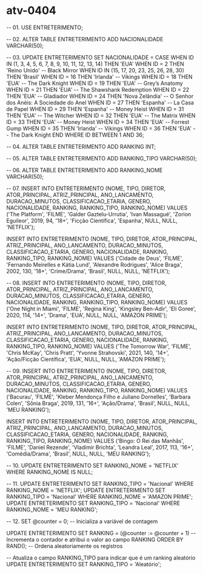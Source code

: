 # atv-0404

-- 01.
USE ENTRETERIMENTO;

-- 02.
ALTER TABLE ENTRETERIMENTO
ADD NACIONALIDADE VARCHAR(50);

-- 03.
UPDATE ENTRETERIMENTO 
SET NACIONALIDADE = 
    CASE 
        WHEN ID IN (1, 3, 4, 5, 6, 7, 8, 9, 10, 11, 12, 13, 14) THEN 'EUA'
        WHEN ID = 2 THEN 'Reino Unido' -- Black Mirror
        WHEN ID IN (15, 17, 20, 23, 25, 26, 28, 30) THEN 'Brasil'
        WHEN ID = 16 THEN 'Irlanda' -- Vikings
        WHEN ID = 18 THEN 'EUA' -- The Dark Knight
        WHEN ID = 19 THEN 'EUA' -- Grey’s Anatomy
        WHEN ID = 21 THEN 'EUA' -- The Shawshank Redemption
        WHEN ID = 22 THEN 'EUA' -- Gladiador
        WHEN ID = 24 THEN 'Nova Zelândia' -- O Senhor dos Anéis: A Sociedade do Anel
        WHEN ID = 27 THEN 'Espanha' -- La Casa de Papel
        WHEN ID = 29 THEN 'Espanha' -- Money Heist
        WHEN ID = 31 THEN 'EUA' -- The Witcher
        WHEN ID = 32 THEN 'EUA' -- The Matrix
        WHEN ID = 33 THEN 'EUA' -- Money Heist
        WHEN ID = 34 THEN 'EUA' -- Forrest Gump
        WHEN ID = 35 THEN 'Irlanda' -- Vikings
        WHEN ID = 36 THEN 'EUA' -- The Dark Knight
    END
WHERE 
    ID BETWEEN 1 AND 36;

-- 04.
ALTER TABLE ENTRETERIMENTO
ADD RANKING INT;

-- 05.
ALTER TABLE ENTRETERIMENTO
ADD RANKING_TIPO VARCHAR(50);

-- 06.
ALTER TABLE ENTRETERIMENTO
ADD RANKING_NOME VARCHAR(50);

-- 07.
INSERT INTO ENTRETERIMENTO (NOME, TIPO, DIRETOR, ATOR_PRINCIPAL, ATRIZ_PRINCIPAL, ANO_LANCAMENTO, DURACAO_MINUTOS, CLASSIFICACAO_ETARIA, GENERO, NACIONALIDADE, RANKING, RANKING_TIPO, RANKING_NOME) 
VALUES ('The Platform', 'FILME', 'Galder Gaztelu-Urrutia', 'Ivan Massagué', 'Zorion Eguileor', 2019, 94, '18+', 'Ficção Científica', 'Espanha', NULL, NULL, 'NETFLIX');

INSERT INTO ENTRETERIMENTO (NOME, TIPO, DIRETOR, ATOR_PRINCIPAL, ATRIZ_PRINCIPAL, ANO_LANCAMENTO, DURACAO_MINUTOS, CLASSIFICACAO_ETARIA, GENERO, NACIONALIDADE, RANKING, RANKING_TIPO, RANKING_NOME) 
VALUES ('Cidade de Deus', 'FILME', 'Fernando Meirelles e Kátia Lund', 'Alexandre Rodrigues', 'Alice Braga', 2002, 130, '18+', 'Crime/Drama', 'Brasil', NULL, NULL, 'NETFLIX');

-- 08.
INSERT INTO ENTRETERIMENTO (NOME, TIPO, DIRETOR, ATOR_PRINCIPAL, ATRIZ_PRINCIPAL, ANO_LANCAMENTO, DURACAO_MINUTOS, CLASSIFICACAO_ETARIA, GENERO, NACIONALIDADE, RANKING, RANKING_TIPO, RANKING_NOME) 
VALUES ('One Night in Miami', 'FILME', 'Regina King', 'Kingsley Ben-Adir', 'Eli Goree', 2020, 114, '14+', 'Drama', 'EUA', NULL, NULL, 'AMAZON PRIME');

INSERT INTO ENTRETERIMENTO (NOME, TIPO, DIRETOR, ATOR_PRINCIPAL, ATRIZ_PRINCIPAL, ANO_LANCAMENTO, DURACAO_MINUTOS, CLASSIFICACAO_ETARIA, GENERO, NACIONALIDADE, RANKING, RANKING_TIPO, RANKING_NOME) 
VALUES ('The Tomorrow War', 'FILME', 'Chris McKay', 'Chris Pratt', 'Yvonne Strahovski', 2021, 140, '14+', 'Ação/Ficção Científica', 'EUA', NULL, NULL, 'AMAZON PRIME');

-- 09.
INSERT INTO ENTRETERIMENTO (NOME, TIPO, DIRETOR, ATOR_PRINCIPAL, ATRIZ_PRINCIPAL, ANO_LANCAMENTO, DURACAO_MINUTOS, CLASSIFICACAO_ETARIA, GENERO, NACIONALIDADE, RANKING, RANKING_TIPO, RANKING_NOME) 
VALUES ('Bacurau', 'FILME', 'Kleber Mendonça Filho e Juliano Dornelles', 'Barbara Colen', 'Sônia Braga', 2019, 131, '16+', 'Ação/Drama', 'Brasil', NULL, NULL, 'MEU RANKING');

INSERT INTO ENTRETERIMENTO (NOME, TIPO, DIRETOR, ATOR_PRINCIPAL, ATRIZ_PRINCIPAL, ANO_LANCAMENTO, DURACAO_MINUTOS, CLASSIFICACAO_ETARIA, GENERO, NACIONALIDADE, RANKING, RANKING_TIPO, RANKING_NOME) 
VALUES ('Bingo: O Rei das Manhãs', 'FILME', 'Daniel Rezende', 'Vladimir Brichta', 'Leandra Leal', 2017, 113, '16+', 'Comédia/Drama', 'Brasil', NULL, NULL, 'MEU RANKING');

-- 10.
UPDATE ENTRETERIMENTO SET RANKING_NOME = 'NETFLIX' WHERE RANKING_NOME IS NULL;

-- 11.
UPDATE ENTRETERIMENTO SET RANKING_TIPO = 'Nacional' WHERE RANKING_NOME = 'NETFLIX';
UPDATE ENTRETERIMENTO SET RANKING_TIPO = 'Nacional' WHERE RANKING_NOME = 'AMAZON PRIME';
UPDATE ENTRETERIMENTO SET RANKING_TIPO = 'Nacional' WHERE RANKING_NOME = 'MEU RANKING';

-- 12.
SET @counter = 0; -- Inicializa a variável de contagem

UPDATE ENTRETERIMENTO
SET RANKING = (@counter := @counter + 1) -- Incrementa o contador e atribui o valor ao campo RANKING
ORDER BY RAND(); -- Ordena aleatoriamente os registros

-- Atualiza o campo RANKING_TIPO para indicar que é um ranking aleatório
UPDATE ENTRETERIMENTO
SET RANKING_TIPO = 'Aleatório';
